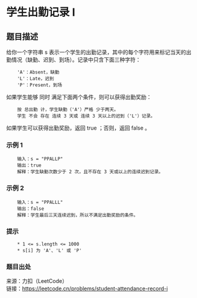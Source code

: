 # 学生出勤记录 I

## 题目描述

给你一个字符串 s 表示一个学生的出勤记录，其中的每个字符用来标记当天的出勤情况（缺勤、迟到、到场）。记录中只含下面三种字符：

```text
    'A'：Absent，缺勤
    'L'：Late，迟到
    'P'：Present，到场
```

如果学生能够 同时 满足下面两个条件，则可以获得出勤奖励：

```text
    按 总出勤 计，学生缺勤（'A'）严格 少于两天。
    学生 不会 存在 连续 3 天或 连续 3 天以上的迟到（'L'）记录。
```

如果学生可以获得出勤奖励，返回 true ；否则，返回 false 。

### 示例 1

```text
    输入：s = "PPALLP"
    输出：true
    解释：学生缺勤次数少于 2 次，且不存在 3 天或以上的连续迟到记录。
```

### 示例 2

```text
    输入：s = "PPALLL"
    输出：false
    解释：学生最后三天连续迟到，所以不满足出勤奖励的条件。
```

### 提示

```text
    * 1 <= s.length <= 1000
    * s[i] 为 'A'、'L' 或 'P'
```

### 题目出处

来源：力扣（LeetCode）  
链接：<https://leetcode.cn/problems/student-attendance-record-i>
